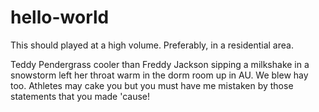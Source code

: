 # hello-world
This should played at a high volume. Preferably, in a residential area.

Teddy Pendergrass cooler than Freddy Jackson sipping a milkshake in a snowstorm
left her throat warm in the dorm room up in AU. We blew hay too.
Athletes may cake you but you must have me mistaken by those statements that you made 'cause!
